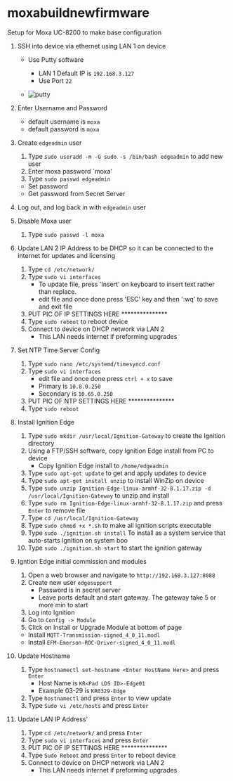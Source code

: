 # moxabuildnewfirmware
Setup for Moxa UC-8200 to make base configuration
1. SSH into device via ethernet using LAN 1 on device
   - Use Putty software
     - LAN 1 Default IP is `192.168.3.127`
     - Use Port `22`

   - ![putty](https://user-images.githubusercontent.com/108074645/175321878-c8aefea5-4a4e-4410-8502-54d3b70611ac.png)

2. Enter Username and Password
   - default username is `moxa`
   - default password is `moxa`

3. Create `edgeadmin` user
   1. Type `sudo useradd -m -G sudo -s /bin/bash edgeadmin` to add new user
   2. Enter moxa password `moxa'
   3. Type `sudo passwd edgeadmin`
     - Set password
     - Get password from Secret Server

4. Log out, and log back in with `edgeadmin` user

5. Disable Moxa user
   1. Type `sudo passwd -l moxa`

6. Update LAN 2 IP Address to be DHCP so it can be connected to the internet for updates and licensing 
   1. Type `cd /etc/network/`
   2. Type `sudo vi interfaces`
      - To update file, press 'Insert' on keyboard to insert text rather than replace.
      - edit file and once done press 'ESC' key and then ':wq' to save and exit file
   4. PUT PIC OF IP SETTINGS HERE ***************
   5. Type `sudo reboot` to reboot device
   6. Connect to device on DHCP network via LAN 2
      - This LAN needs internet if preforming upgrades
      
7. Set NTP Time Server Config 
   1. Type `sudo nano /etc/systemd/timesyncd.conf`
   2. Type `sudo vi interfaces`
      - edit file and once done press `ctrl + x` to save
      - Primary is `10.8.0.250`
      - Secondary is `10.65.0.250`
   4. PUT PIC OF NTP SETTINGS HERE ***************
   5. Type `sudo reboot`

8. Install Ignition Edge
   1. Type `sudo mkdir /usr/local/Ignition-Gateway` to create the Ignition directory
   2. Using a FTP/SSH software, copy Ignition Edge install from PC to device
      - Copy Ignition Edge install to `/home/edgeadmin`
   3. Type `sudo apt-get update` to get and apply updates to device
   4. Type `sudo apt-get install unzip` to install WinZip on device
   5. Type `sudo unzip Ignition-Edge-linux-armhf-32-8.1.17.zip -d /usr/local/Ignition-Gateway` to unzip and install
   6. Type `sudo rm Ignition-Edge-linux-armhf-32-8.1.17.zip` and press `Enter` to remove file
   7. Type `cd /usr/local/Ignition-Gateway`
   8. Type `sudo chmod +x *.sh` to make all ignition scripts executable
   9. Type `sudo ./ignition.sh install` To install as a system service that auto-starts Ignition on system boo
   10. Type `sudo ./ignition.sh start` to start the ignition gateway
   
9. Igntion Edge initial commission and modules
   1. Open a web browser and navigate to `http://192.168.3.127:8088`
   2. Create new user `edgesupport`
      - Password is in secret server
      - Leave ports default and start gateway.  The gateway take 5 or more min to start
   3. Log into Ignition
   4. Go to `Config -> Module`
   5. Click on Install or Upgrade Module at bottom of page
     - Install `MQTT-Transmission-signed_4_0_11.modl`
     - Install `EFM-Emerson-ROC-Driver-signed_4_0_11.modl`
     
   
  

6. Update Hostname
   1. Type `hostnamectl set-hostname <Enter HostName Here>` and press `Enter`
      - Host Name is `KR<Pad LDS ID>-Edge01`
      - Example 03-29 is `KR0329-Edge`
   2. Type `hostnamectl` and press `Enter` to view update
   3. Type `Sudo vi /etc/hosts` and press `Enter`

7. Update LAN IP Address'
   1. Type `cd /etc/network/` and press `Enter`
   2. Type `sudo vi interfaces` and press `Enter`
   3. PUT PIC OF IP SETTINGS HERE ***************
   4. Type `Sudo Reboot` and press `Enter` to reboot device
   5. Connect to device on DHCP network via LAN 2
      - This LAN needs internet if preforming upgrades







   
